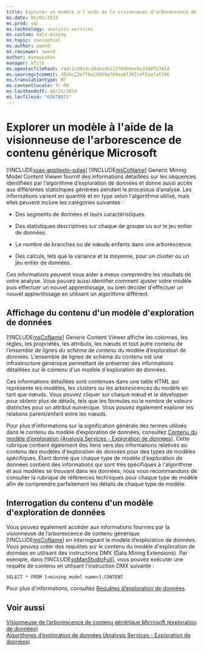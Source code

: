 ```yaml
---
title: Explorer un modèle à l’aide de la visionneuse d’arborescence de contenu générique Microsoft | Microsoft Docs
ms.date: 05/01/2018
ms.prod: sql
ms.technology: analysis-services
ms.custom: data-mining
ms.topic: conceptual
ms.author: owend
ms.reviewer: owend
author: minewiskan
manager: kfile
ms.openlocfilehash: f44c1cb014ca9abcd6122f6db6ee0e33407b7d1d
ms.sourcegitcommit: 3026c22b7fba19059a769ea5f367c4f51efaf286
ms.translationtype: MT
ms.contentlocale: fr-FR
ms.lasthandoff: 06/15/2019
ms.locfileid: "62678871"
---
```

# <a name="browse-a-model-using-the-microsoft-generic-content-tree-viewer"></a>Explorer un modèle à l'aide de la visionneuse de l'arborescence de contenu générique Microsoft
[!INCLUDE[ssas-appliesto-sqlas](../../includes/ssas-appliesto-sqlas.md)]
  [!INCLUDE[msCoName](../../includes/msconame-md.md)] Generic Mining Model Content Viewer fournit des informations détaillées sur les séquences identifiées par l’algorithme d’exploration de données et donne aussi accès aux différentes statistiques générées pendant le processus d’analyse. Les informations varient en quantité et en type selon l'algorithme utilisé, mais elles peuvent inclure les catégories suivantes :  
  
-   Des segments de données et leurs caractéristiques.  
  
-   Des statistiques descriptives sur chaque de groupe ou sur le jeu entier de données.  
  
-   Le nombre de branches ou de nœuds enfants dans une arborescence.  
  
-   Des calculs, tels que la variance et la moyenne, pour un cluster ou un jeu entier de données.  
  
 Ces informations peuvent vous aider à mieux comprendre les résultats de votre analyse. Vous pouvez aussi identifier comment ajuster votre modèle puis effectuer un nouvel apprentissage, ou bien décider d'effectuer un nouvel apprentissage en utilisant un algorithme différent.  
  
## <a name="viewing-mining-model-content"></a>Affichage du contenu d'un modèle d'exploration de données  
 [!INCLUDE[msCoName](../../includes/msconame-md.md)] Generic Content Viewer affiche les colonnes, les règles, les propriétés, les attributs, les nœuds et tout autre contenu de *l’ensemble de lignes du schéma de contenu* du modèle d’exploration de données. L'ensemble de lignes de schéma du contenu est une infrastructure générique permettant de présenter des informations détaillées sur le contenu d'un modèle d'exploration de données.  
  
 Ces informations détaillées sont contenues dans une table HTML qui représente les modèles, les clusters ou les arborescences du modèle en tant que nœuds. Vous pouvez cliquer sur chaque nœud et le développer pour obtenir plus de détails, tels que les formules ou le nombre de valeurs distinctes pour un attribut numérique. Vous pouvez également explorer les relations parent/enfant entre les nœuds.  
  
 Pour plus d’informations sur la signification générale des termes utilisés dans le contenu du modèle d’exploration de données, consultez [Contenu du modèle d’exploration &#40;Analysis Services - Exploration de données&#41;](../../analysis-services/data-mining/mining-model-content-analysis-services-data-mining.md). Cette rubrique contient également des liens vers des informations relatives au contenu des modèles d'exploration de données pour des types de modèles spécifiques. Étant donné que chaque type de modèle d'exploration de données contient des informations qui sont très spécifiques à l'algorithme et aux modèles se trouvant dans les données, nous vous recommandons de consulter la rubrique de références techniques pour chaque type de modèle afin de comprendre parfaitement les détails de chaque type de modèle.  
  
## <a name="querying-mining-model-content"></a>Interrogation du contenu d'un modèle d'exploration de données  
 Vous pouvez également accéder aux informations fournies par la visionneuse de l’arborescence de contenu générique [!INCLUDE[msCoName](../../includes/msconame-md.md)] en interrogeant le modèle d’exploration de données. Vous pouvez créer des requêtes sur le contenu du modèle d'exploration de données en utilisant des instructions DMX (Data Mining Extensions). Par exemple, dans [!INCLUDE[ssManStudioFull](../../includes/ssmanstudiofull-md.md)], vous pouvez exécuter une requête de contenu en utilisant l’instruction DMX suivante :  
  
```  
SELECT * FROM [<mining model name>].CONTENT  
```  
  
 Pour plus d’informations, consultez [Requêtes d’exploration de données](../../analysis-services/data-mining/data-mining-queries.md).  
  
## <a name="see-also"></a>Voir aussi  
 [Visionneuse de l’arborescence de contenu générique Microsoft &#40;exploration de données&#41;](http://msdn.microsoft.com/library/751b4393-f6fd-48c1-bcef-bdca589ce34c)   
 [Algorithmes d’exploration de données &#40;Analysis Services - Exploration de données&#41;](../../analysis-services/data-mining/data-mining-algorithms-analysis-services-data-mining.md)  
  
  
